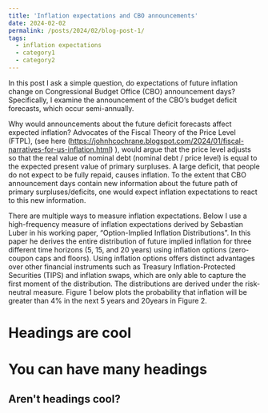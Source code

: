 ```yaml
---
title: 'Inflation expectations and CBO announcements'
date: 2024-02-02
permalink: /posts/2024/02/blog-post-1/
tags:
  - inflation expectations
  - category1
  - category2
---
```


In this post I ask a simple question, do expectations of future inflation change on Congressional Budget Office (CBO) announcement days? Specifically, I examine the announcement of the CBO’s budget deficit forecasts, which occur semi-annually. 

Why would announcements about the future deficit forecasts affect expected inflation? Advocates of the Fiscal Theory of the Price Level (FTPL), (see here (https://johnhcochrane.blogspot.com/2024/01/fiscal-narratives-for-us-inflation.html) ), would argue that the price level adjusts so that the real value of nominal debt (nominal debt / price level) is equal to the expected present value of primary surpluses. A large deficit, that people do not expect to be fully repaid, causes inflation. To the extent that CBO announcement days contain new information about the future path of primary surpluses/deficits, one would expect inflation expectations to react to this new information. 

There are multiple ways to measure inflation expectations. Below I use a high-frequency measure of inflation expectations derived by Sebastian Luber in his working paper, “Option-Implied Inflation Distributions”. In this paper he derives the entire distribution of future implied inflation for three different time horizons (5, 15, and 20 years) using inflation options (zero-coupon caps and floors). Using inflation options offers distinct advantages over other financial instruments such as Treasury Inflation-Protected Securities (TIPS) and inflation swaps, which are only able to capture the first moment of the distribution. The distributions are derived under the risk-neutral measure. Figure 1 below plots the probability that inflation will be greater than 4% in the next 5 years and 20years in Figure 2. 


Headings are cool
======

You can have many headings
======

Aren't headings cool?
------
